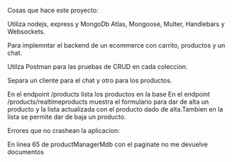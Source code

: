 Cosas que hace este proyecto:

Utiliza nodejs, express y MongoDb Atlas, Mongoose, Multer, Handlebars y Websockets.

Para implemntar el backend de un ecommerce con carrito, productos y un chat.

Utilza Postman para las pruebas de CRUD en cada coleccion.

Separa un cliente para el chat y otro para los productos.

En el endpoint /products lista los productos en la base
En el endpoint /products/realtimeproducts muestra el formulario para dar de alta un producto y la lista actualizada con el producto dado de alta.Tambien en la lista se permite dar de baja un producto.



Errores que no crashean la aplicacion:

En linea 65 de productManagerMdb con el paginate no me devuelve documentos 